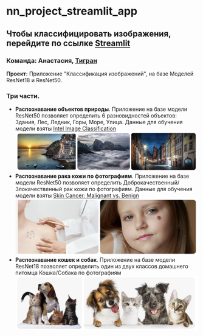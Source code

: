 # nn_project_streamlit_app

## Чтобы классифицировать изображения, перейдите по ссылке [Streamlit](https://nnprojectappapp-qpchksprbxet6mkbgb8eac.streamlit.app/)

### Команда: Анастасия, [Тигран](https://github.com/SoloYolo7)

**Проект:** Приложение "Классификация изображений", на базе Моделей ResNet18 и ResNet50.
### Три части.
* **Распознавание объектов природы**. Приложение на базе модели ResNet50 позволяет определить 6 разновидностей объектов: Здания, Лес, Ледник, Горы, Море, Улица. Данные для обучения модели взяты [Intel Image Classification](https://www.kaggle.com/datasets/puneet6060/intel-image-classification)
  ![картинка](images/flora.png)
* **Распознавание рака кожи по фотографиям**. Приложение на базе модели ResNet50 позволяет определить Доброкачественный/Злокачественный рак кожи по фотографиям. Данные для обучения модели взяты [Skin Cancer: Malignant vs. Benign](https://www.kaggle.com/datasets/fanconic/skin-cancer-malignant-vs-benign?datasetId=174469&searchQuery=pyt)
  ![картинка](images/skin.png)
* **Распознавание кошек и собак**. Приложение на базе модели ResNet18 позволяет определить один из двух классов домашнего питомца Кошка/Собака по фотографиям
  ![картинка](images/dogs_cats.png)
